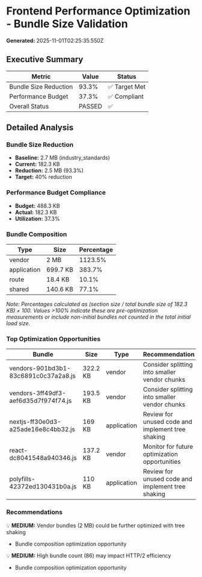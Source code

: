 # Frontend Performance Optimization - Bundle Size Validation

**Generated:** 2025-11-01T02:25:35.550Z

## Executive Summary

| Metric                | Value  | Status        |
| --------------------- | ------ | ------------- |
| Bundle Size Reduction | 93.3%  | ✅ Target Met |
| Performance Budget    | 37.3%  | ✅ Compliant  |
| Overall Status        | PASSED | ✅            |

## Detailed Analysis

### Bundle Size Reduction

- **Baseline:** 2.7 MB (industry_standards)
- **Current:** 182.3 KB
- **Reduction:** 2.5 MB (93.3%)
- **Target:** 40% reduction

### Performance Budget Compliance

- **Budget:** 488.3 KB
- **Actual:** 182.3 KB
- **Utilization:** 37.3%

### Bundle Composition

| Type        | Size     | Percentage |
| ----------- | -------- | ---------- |
| vendor      | 2 MB     | 1123.5%    |
| application | 699.7 KB | 383.7%     |
| route       | 18.4 KB  | 10.1%      |
| shared      | 140.6 KB | 77.1%      |

_Note: Percentages calculated as (section size / total bundle size of 182.3 KB) × 100. Values >100% indicate these are pre-optimization measurements or include non-initial bundles not counted in the total initial load size._

### Top Optimization Opportunities

| Bundle                               | Size     | Type        | Recommendation                                    |
| ------------------------------------ | -------- | ----------- | ------------------------------------------------- |
| vendors-901bd3b1-83c6891c0c37a2a8.js | 322.2 KB | vendor      | Consider splitting into smaller vendor chunks     |
| vendors-3ff49df3-aef6d35d7f974f74.js | 193.5 KB | vendor      | Consider splitting into smaller vendor chunks     |
| nextjs-ff30e0d3-a25ade16e8c4bb32.js  | 169 KB   | application | Review for unused code and implement tree shaking |
| react-dc8041548a940346.js            | 137.2 KB | vendor      | Monitor for future optimization opportunities     |
| polyfills-42372ed130431b0a.js        | 110 KB   | application | Review for unused code and implement tree shaking |

### Recommendations

💡 **MEDIUM:** Vendor bundles (2 MB) could be further optimized with tree shaking

- Bundle composition optimization opportunity

💡 **MEDIUM:** High bundle count (86) may impact HTTP/2 efficiency

- Bundle composition optimization opportunity
